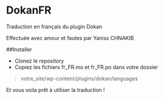 # DokanFR
Traduction en français du plugin Dokan

Effectuée avec amour et fautes par Yaniss CHNAKIB

##Installer

* Clonez le repository
* Copiez les fichiers fr_FR.mo et fr_FR.po dans votre dossier 

> votre_site/wp-content/plugins/dokan/languages

Et vous voila prêt à utiliser la traduction !